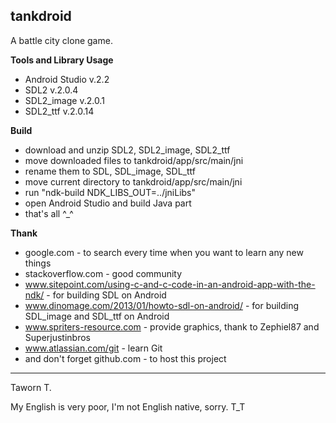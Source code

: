 **tankdroid**
--------

A battle city clone game.

**Tools and Library Usage**

 - Android Studio v.2.2
 - SDL2 v.2.0.4
 - SDL2_image v.2.0.1
 - SDL2_ttf v.2.0.14

**Build**

 - download and unzip SDL2, SDL2_image, SDL2_ttf
 - move downloaded files to tankdroid/app/src/main/jni
 - rename them to SDL, SDL_image, SDL_ttf
 - move current directory to tankdroid/app/src/main/jni
 - run "ndk-build NDK_LIBS_OUT=../jniLibs"
 - open Android Studio and build Java part
 - that's all ^_^

**Thank**

 - google.com - to search every time when you want to learn any new things
 - stackoverflow.com - good community
 - www.sitepoint.com/using-c-and-c-code-in-an-android-app-with-the-ndk/ - for building SDL on Android
 - www.dinomage.com/2013/01/howto-sdl-on-android/ - for building SDL_image and SDL_ttf on Android
 - www.spriters-resource.com - provide graphics, thank to Zephiel87 and Superjustinbros
 - www.atlassian.com/git - learn Git
 - and don't forget github.com - to host this project

--------
Taworn T.

My English is very poor, I'm not English native, sorry. T_T

